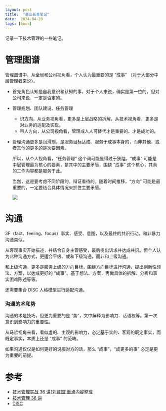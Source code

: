 ```yaml
---
layout: post
title:  "基业长青笔记"
date:  2024-04-20
tags: [book]
---
```


  记录一下技术管理的一些笔记。

# 管理图谱

  管理图谱中，从全局和公司视角看，个人认为最重要的是 “成事” （对于大部分中层管理者来说）。
* 首先角色认知是自我意识和认知的事，对于个人来说，确实是第一位的，但对公司来说，一定是否定的。
* 管理规划、团队建设、任务管理
  * 识方向，从业务视角看，更多是上层战略的拆解，从技术视角看，更多是对业务的适配及实现。
  * 带人方向，从公司视角看，管理成人人可替代才是重要的、才是成功的。
* 管理沟通更多是润滑剂，是服务目标达成、服务于成事本身的，而非其他，或者其他的更多的是次要因素。

  所以，从个人视角看，“任务管理” 这个词可能显得过于狭隘，“成事” 可能是中层管理最为核心的要素，是其中的主要矛盾，围绕 “成事” 这个核心，其余的工作内容都是服务于此。

  当然，这是要考虑不同阶段的，辩证看待的。随着时间推移，“方向” 可能是最重要的，一定要结合具体情况来抓住主要矛盾。

  ![](https://img-blog.csdnimg.cn/direct/27c92bbf416b4719a7dd2f885cd5cf15.png)


# 沟通

  3F（fact、feeling、focus）事实、感受、意图，以及最终的共识行动。和非暴力沟通类似。

  从客观事实开始描述，并结合自身主管感受，最后提出诉求并达成共识。但个人认为此种沟通方式，更适合平级、或和下级沟通，而非和上级沟通。

  和上级沟通，更多是服务上级的方向目标，围绕方向目标进行沟通，提出创新性想法、方案，以达成更好的 “成事”。基于想法、方案，再做具体的拆解、分析和事实困难陈述等等。

  还需要集合 DISC 人格模型进行适配沟通。

### 沟通的术和势

  沟通的术是技巧，但更为重要的是 “势”，文中解释为影响力、话语权等。第一次意识到影响力的重要性。

  从马哲视角来看，看似虚的、主观的影响力，必定基于实的、客观的既定事实，而既定事实，本质上还是 “成事” 的范畴。

  如果沟通仅仅是如何更好的说服对方的话，那么 “成事”，“成更多的事” 必定是更为重要的前提。

# 参考

* [技术管理实战 36 讲(刘建国)重点内容整理](https://blog.csdn.net/yijian0645/article/details/137227957)
* [技术管理 36 讲](https://www.jianshu.com/p/03c5a49ea214)
* [DISC](https://mbd.baidu.com/newspage/data/dtlandingsuper?nid=dt_4818594183314665251)
